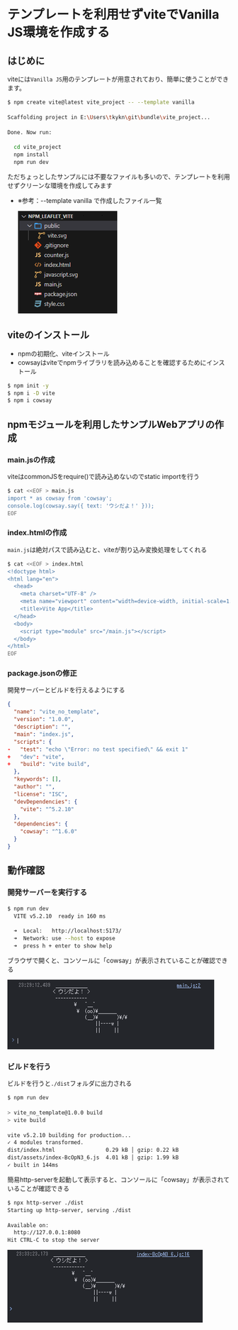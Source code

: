 # テンプレートを利用せずviteでVanilla JS環境を作成する

## はじめに

viteには`Vanilla JS`用のテンプレートが用意されており、簡単に使うことができます。
```bash
$ npm create vite@latest vite_project -- --template vanilla

Scaffolding project in E:\Users\tkykn\git\bundle\vite_project...

Done. Now run:

  cd vite_project
  npm install
  npm run dev
```

ただちょっとしたサンプルには不要なファイルも多いので、テンプレートを利用せずクリーンな環境を作成してみます

* ※参考：--template vanilla で作成したファイル一覧

  ![alt text](./image-2.png)


## viteのインストール

* npmの初期化、viteインストール
* cowsayはviteでnpmライブラリを読み込めることを確認するためにインストール

```bash
$ npm init -y
$ npm i -D vite
$ npm i cowsay
```

## npmモジュールを利用したサンプルWebアプリの作成



### main.jsの作成

viteはcommonJSをrequire()で読み込めないのでstatic importを行う
```bash
$ cat <<EOF > main.js
import * as cowsay from 'cowsay';
console.log(cowsay.say({ text: 'ウシだよ！' }));
EOF
```

### index.htmlの作成

`main.js`は絶対パスで読み込むと、viteが割り込み変換処理をしてくれる

```bash
$ cat <<EOF > index.html
<!doctype html>
<html lang="en">
  <head>
    <meta charset="UTF-8" />
    <meta name="viewport" content="width=device-width, initial-scale=1.0" />
    <title>Vite App</title>
  </head>
  <body>
    <script type="module" src="/main.js"></script>
  </body>
</html>
EOF
```

### package.jsonの修正

開発サーバーとビルドを行えるようにする

```diff_javascript:package.json
{
  "name": "vite_no_template",
  "version": "1.0.0",
  "description": "",
  "main": "index.js",
  "scripts": {
-   "test": "echo \"Error: no test specified\" && exit 1"
+   "dev": "vite",
+   "build": "vite build",
  },
  "keywords": [],
  "author": "",
  "license": "ISC",
  "devDependencies": {
    "vite": "^5.2.10"
  },
  "dependencies": {
    "cowsay": "^1.6.0"
  }
}
```

## 動作確認

### 開発サーバーを実行する

```bash
$ npm run dev
  VITE v5.2.10  ready in 160 ms

  ➜  Local:   http://localhost:5173/
  ➜  Network: use --host to expose
  ➜  press h + enter to show help
```
ブラウザで開くと、コンソールに「cowsay」が表示されていることが確認できる

![alt text](image.png)


### ビルドを行う

ビルドを行うと`./dist`フォルダに出力される

```bash
$ npm run dev

> vite_no_template@1.0.0 build
> vite build

vite v5.2.10 building for production...
✓ 4 modules transformed.
dist/index.html                0.29 kB │ gzip: 0.22 kB
dist/assets/index-BcOpN3_6.js  4.01 kB │ gzip: 1.99 kB
✓ built in 144ms
```

簡易http-serverを起動して表示すると、コンソールに「cowsay」が表示されていることが確認できる


```bash
$ npx http-server ./dist
Starting up http-server, serving ./dist

Available on:
  http://127.0.0.1:8080
Hit CTRL-C to stop the server
```
![alt text](image-1.png)
